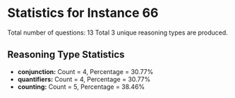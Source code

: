 # Statistics for Instance 66
Total number of questions: 13
Total 3 unique reasoning types are produced.
## Reasoning Type Statistics
- **conjunction:** Count = 4, Percentage = 30.77%
- **quantifiers:** Count = 4, Percentage = 30.77%
- **counting:** Count = 5, Percentage = 38.46%

